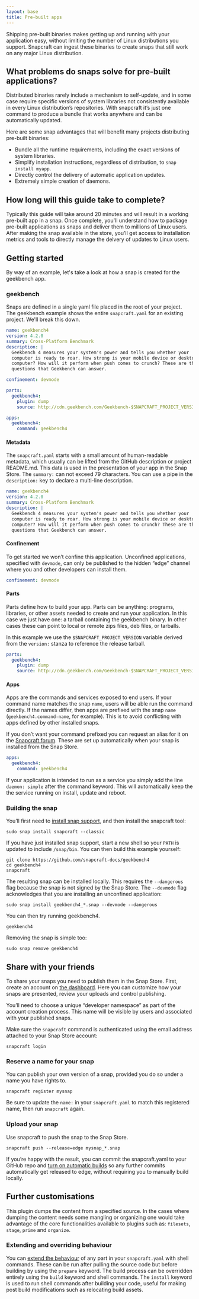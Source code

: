 ```yaml
---
layout: base
title: Pre-built apps
---
```


Shipping pre-built binaries makes getting up and running with your application easy, without limiting the number of Linux distributions you support. Snapcraft can ingest these binaries to create snaps that still work on any major Linux distribution.

## What problems do snaps solve for pre-built applications?

Distributed binaries rarely include a mechanism to self-update, and in some case require specific versions of system libraries not consistently available in every Linux distribution’s repositories. With snapcraft it’s just one command to produce a bundle that works anywhere and can be automatically updated.

Here are some snap advantages that will benefit many projects distributing pre-built binaries:

  * Bundle all the runtime requirements, including the exact versions of system libraries.
  * Simplify installation instructions, regardless of distribution, to `snap install myapp`.
  * Directly control the delivery of automatic application updates.
  * Extremely simple creation of daemons.

## How long will this guide take to complete?

Typically this guide will take around 20 minutes and will result in a working pre-built app in a snap. Once complete, you'll understand how to package pre-built applications as snaps and deliver them to millions of Linux users. After making the snap available in the store, you'll get access to installation metrics and tools to directly manage the delvery of updates to Linux users. 

## Getting started

By way of an example, let's take a look at how a snap is created for the geekbench app.

### geekbench

Snaps are defined in a single yaml file placed in the root of your project. The geekbench example shows the entire `snapcraft.yaml` for an existing project. We'll break this down.

```yaml
name: geekbench4
version: 4.2.0
summary: Cross-Platform Benchmark
description: |
  Geekbench 4 measures your system's power and tells you whether your
  computer is ready to roar. How strong is your mobile device or desktop
  computer? How will it perform when push comes to crunch? These are the
  questions that Geekbench can answer.

confinement: devmode

parts:
  geekbench4:
    plugin: dump
    source: http://cdn.geekbench.com/Geekbench-$SNAPCRAFT_PROJECT_VERSION-Linux.tar.gz

apps:
  geekbench4:
    command: geekbench4
```

#### Metadata

The `snapcraft.yaml` starts with a small amount of human-readable metadata, which usually can be lifted from the GitHub description or project README.md. This data is used in the presentation of your app in the Snap Store. The `summary:` can not exceed 79 characters. You can use a pipe in the `description:` key to declare a multi-line description.

```yaml
name: geekbench4
version: 4.2.0
summary: Cross-Platform Benchmark
description: |
  Geekbench 4 measures your system's power and tells you whether your
  computer is ready to roar. How strong is your mobile device or desktop
  computer? How will it perform when push comes to crunch? These are the
  questions that Geekbench can answer.
```

#### Confinement

To get started we won’t confine this application. Unconfined applications, specified with `devmode`, can only be published to the hidden “edge” channel where you and other developers can install them.

```yaml
confinement: devmode
```


#### Parts

Parts define how to build your app. Parts can be anything: programs, libraries, or other assets needed to create and run your application. In this case we just have one: a tarball containing the geekbench binary. In other cases these can point to local or remote zips files, deb files, or tarballs.

In this example we use the `$SNAPCRAFT_PROJECT_VERSION` variable derived from the `version:` stanza to reference the release tarball.

```yaml
parts:
  geekbench4:
    plugin: dump
    source: http://cdn.geekbench.com/Geekbench-$SNAPCRAFT_PROJECT_VERSION-Linux.tar.gz
```

#### Apps

Apps are the commands and services exposed to end users. If your command name matches the snap `name`, users will be able run the command directly. If the names differ, then apps are prefixed with the snap `name` (`geekbench4.command-name`, for example). This is to avoid conflicting with apps defined by other installed snaps.

If you don’t want your command prefixed you can request an alias for it on the [Snapcraft forum](https://forum.snapcraft.io/t/process-for-reviewing-aliases-auto-connections-and-track-requests/455). These are set up automatically when your snap is installed from the Snap Store.

```yaml
apps:
  geekbench4:
    command: geekbench4

```

If your application is intended to run as a service you simply add the line `daemon: simple` after the command keyword. This will automatically keep the the service running on install, update and reboot.

### Building the snap

You’ll first need to [install snap support](/core/install), and then install the snapcraft tool:

```
sudo snap install snapcraft --classic
```

If you have just installed snap support, start a new shell so your `PATH` is updated to include `/snap/bin`. You can then build this example yourself:

```
git clone https://github.com/snapcraft-docs/geekbench4
cd geekbench4
snapcraft
```

The resulting snap can be installed locally. This requires the `--dangerous` flag because the snap is not signed by the Snap Store. The `--devmode` flag acknowledges that you are installing an unconfined application:

    sudo snap install geekbench4_*.snap --devmode --dangerous

You can then try running geekbench4.

    geekbench4

Removing the snap is simple too:

    sudo snap remove geekbench4

## Share with your friends

To share your snaps you need to publish them in the Snap Store. First, create an account on [the dashboard](https://dashboard.snapcraft.io/dev/account/). Here you can customize how your snaps are presented, review your uploads and control publishing.

You’ll need to choose a unique “developer namespace” as part of the account creation process. This name will be visible by users and associated with your published snaps.

Make sure the `snapcraft` command is authenticated using the email address attached to your Snap Store account:
```
snapcraft login
```

### Reserve a name for your snap

You can publish your own version of a snap, provided you do so under a name you have rights to.

```
snapcraft register mysnap
```
Be sure to update the `name:` in your `snapcraft.yaml` to match this registered name, then run `snapcraft` again.

### Upload your snap

Use snapcraft to push the snap to the Snap Store.

```
snapcraft push --release=edge mysnap_*.snap
```

If you’re happy with the result, you can commit the snapcraft.yaml to your GitHub repo and [turn on automatic builds](https://build.snapcraft.io) so any further commits automatically get released to edge, without requiring you to manually build locally.

## Further customisations

This plugin dumps the content from a specified source. In the cases where dumping the content needs some mangling or organizing one would take advantage of the core functionalities available to plugins such as: `filesets`, `stage`, `prime` and `organize`.

### Extending and overriding behaviour

You can [extend the behaviour](/build-snaps/scriptlets) of any part in your `snapcraft.yaml` with shell commands. These can be run after pulling the source code but before building by using the `prepare` keyword. The build process can be overridden entirely using the `build` keyword and shell commands. The `install` keyword is used to run shell commands after building your code, useful for making post build modifications such as relocating build assets.

<!--
## Next steps

Congratulations, you have an app in edge ready to share with other developers.

Want to learn more? Continue on to learn how to get your app ready for a wider audience.
-->
